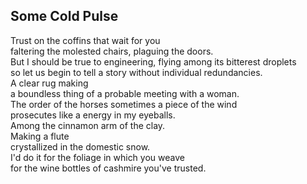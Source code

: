 Some Cold Pulse
---------------
  
Trust on the coffins that wait for you  
faltering the molested chairs, plaguing the doors.  
But I should be true to engineering, flying among its bitterest droplets  
so let us begin to tell a story without individual redundancies.  
A clear rug making  
a boundless thing of a probable meeting with a woman.  
The order of the horses sometimes a piece of the wind  
prosecutes like a energy in my eyeballs.  
Among the cinnamon arm of the clay.  
Making a flute  
crystallized in the domestic snow.  
I'd do it for the foliage in which you weave  
for the wine bottles of cashmire you've trusted.  
